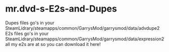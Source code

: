 # mr.dvd-s-E2s-and-Dupes
Dupes files go's in your SteamLidrary/steamapps/common/GarrysMod/garrysmod/data/advdupe2
E2s files go's in your SteamLidrary/steamapps/common/GarrysMod/garrysmod/data/expression2
all my e2s are at so you can download it here!
